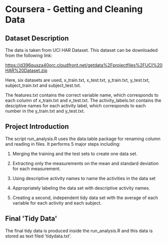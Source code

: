 # Coursera - Getting and Cleaning Data

## Dataset Description
The data is taken from UCI HAR Dataset. This dataset can be downloaded from the following link:

https://d396qusza40orc.cloudfront.net/getdata%2Fprojectfiles%2FUCI%20HAR%20Dataset.zip

Here, six datasets are used, x_train.txt, x_test.txt, y_train.txt, y_test.txt, subject_train.txt and subject_test.txt.

The features.txt contains the correct variable name, which corresponds to each column of x_train.txt and x_test.txt. 
The activity_labels.txt contains the desciptive names for each activity label, which corresponds to each number in the y_train.txt and y_test.txt.

## Project Introduction
The script run_analysis.R uses the data.table package for renaming column and reading in files. It performs 5 major steps including:

1)  Merging the training and the test sets to create one data set.

2)  Extracting only the measurements on the mean and standard deviation for each measurement.

3)  Using descriptive activity names to name the activities in the data set

4)  Appropriately labeling the data set with descriptive activity names.

5)  Creating a second, independent tidy data set with the average of each variable for each activity and each subject.

## Final 'Tidy Data' 
The final tidy data is produced inside the run_analysis.R and this data is stored as text filed 'tidydata.txt'.
